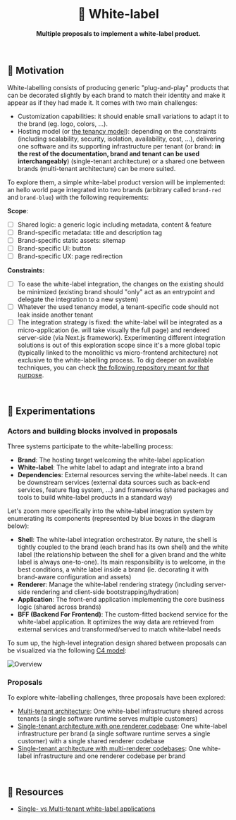 <br>
<div align="center">
    <h1>🧪 White-label</h1>
    <strong>Multiple proposals to implement a white-label product.</strong>
</div>
<br>
<br>

## 🤔 Motivation

White-labelling consists of producing generic "plug-and-play" products that can be decorated slightly by each brand to match their identity and make it appear as if they had made it. It comes with two main challenges:

- Customization capabilities: it should enable small variations to adapt it to the brand (eg. logo, colors, ...).
- Hosting model (or [the tenancy model](https://blog.scaleway.com/saas-multi-tenant-vs-multi-instance-architectures/)): depending on the constraints (including scalability, security, isolation, availability, cost, ...), delivering one software and its supporting infrastructure per tenant (or brand: **in the rest of the documentation, brand and tenant can be used interchangeably**) (single-tenant architecture) or a shared one between brands (multi-tenant architecture) can be more suited.

To explore them, a simple white-label product version will be implemented: an hello world page integrated into two brands (arbitrary called `brand-red` and `brand-blue`) with the following requirements:

**Scope**:

- [ ] Shared logic: a generic logic including metadata, content & feature
- [ ] Brand-specific metadata: title and description tag
- [ ] Brand-specific static assets: sitemap
- [ ] Brand-specific UI: button
- [ ] Brand-specific UX: page redirection

**Constraints:**

- [ ] To ease the white-label integration, the changes on the existing should be minimized (existing brand should "only" act as an entrypoint and delegate the integration to a new system)
- [ ] Whatever the used tenancy model, a tenant-specific code should not leak inside another tenant
- [ ] The integration strategy is fixed: the white-label will be integrated as a micro-application (ie. will take visually the full page) and rendered server-side (via Next.js framework). Experimenting different integration solutions is out of this exploration scope since it's a more global topic (typically linked to the monolithic vs micro-frontend architecture) not exclusive to the white-labelling process. To dig deeper on available techniques, you can check [the following repository meant for that purpose](https://github.com/adbayb/poc-micro-frontend).

<br>

## 🧪 Experimentations

### Actors and building blocks involved in proposals

Three systems participate to the white-labelling process:

- **Brand**: The hosting target welcoming the white-label application
- **White-label**: The white label to adapt and integrate into a brand
- **Dependencies**: External resources serving the white-label needs. It can be downstream services (external data sources such as back-end services, feature flag system, ...) and frameworks (shared packages and tools to build white-label products in a standard way)

Let's zoom more specifically into the white-label integration system by enumerating its components (represented by blue boxes in the diagram below):

- **Shell**: The white-label integration orchestrator. By nature, the shell is tightly coupled to the brand (each brand has its own shell) and the white label (the relationship between the shell for a given brand and the white label is always one-to-one). Its main responsibility is to welcome, in the best conditions, a white label inside a brand (ie. decorating it with brand-aware configuration and assets)
- **Renderer**: Manage the white-label rendering strategy (including server-side rendering and client-side bootstrapping/hydration)
- **Application**: The front-end application implementing the core business logic (shared across brands)
- **BFF (Backend For Frontend)**: The custom-fitted backend service for the white-label application. It optimizes the way data are retrieved from external services and transformed/served to match white-label needs

To sum up, the high-level integration design shared between proposals can be visualized via the following [C4 model](https://c4model.com/):

![Overview](https://user-images.githubusercontent.com/10498826/186437351-03c2960b-c593-45c5-8c49-758292de3527.png)

### Proposals

To explore white-labelling challenges, three proposals have been explored:

- [Multi-tenant architecture](proposals/multi-tenant): One white-label infrastructure shared across tenants (a single software runtime serves multiple customers)
- [Single-tenant architecture with one renderer codebase](proposals/single-tenant-shared-renderer): One white-label infrastructure per brand (a single software runtime serves a single customer) with a single shared renderer codebase
- [Single-tenant architecture with multi-renderer codebases](proposals/single-tenant-separate-renderer): One white-label infrastructure and one renderer codebase per brand

<br>

## 📕 Resources

- [Single- vs Multi-tenant white-label applications](https://stormotion.io/blog/how-to-build-a-white-label-app/#single-multi-tenancy-apps)
